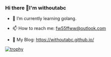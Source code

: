 ### Hi there 👋I'm withoutabc

- 🌱 I’m currently learning golang.

- 📫 How to reach me: fw55ffww@outlook.com

- 📖 My Blog: https://withoutabc.github.io/

[![trophy](https://github-profile-trophy.vercel.app/?username=withoutabc)](https://github.com/ryo-ma/github-profile-trophy)

<!--
**withoutabc/withoutabc** is a ✨ _special_ ✨ repository because its `README.md` (this file) appears on your GitHub profile.

Here are some ideas to get you started:

- 🔭 I’m currently working on ...
- 🌱 I’m currently learning ...
- 👯 I’m looking to collaborate on ...
- 🤔 I’m looking for help with ...
- 💬 Ask me about ...
- 📫 How to reach me: fw55ffww@outlook.com
- 😄 Pronouns: ...
- ⚡ Fun fact: ...
-->
